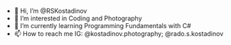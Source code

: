 - 👋 Hi, I’m @RSKostadinov
- 👀 I’m interested in Coding and Photography
- 🌱 I’m currently learning Programming Fundamentals with C#
- 📫 How to reach me IG: @kostadinov.photography; @rado.s.kostadinov

<!---
RSKostadinov/RSKostadinov is a ✨ special ✨ repository because its `README.md` (this file) appears on your GitHub profile.
You can click the Preview link to take a look at your changes.
--->
